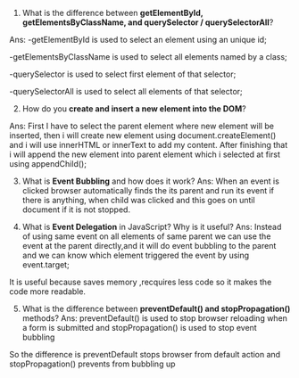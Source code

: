 1. What is the difference between **getElementById, getElementsByClassName, and querySelector / querySelectorAll**?

Ans:
 -getElementById is used to select an element using an unique id;

 -getElementsByClassName is used to select all elements named by a class;

 -querySelector is used to select first  element of that selector;

 -querySelectorAll is used to select all elements of that selector;

2. How do you **create and insert a new element into the DOM**?

Ans: First I have to select the parent element where new element will be inserted,
then i will create new element using document.createElement() and i will use innerHTML or innerText to add my content.
After finishing that i will append the new element into parent element which i selected at first using appendChild();

3. What is **Event Bubbling** and how does it work?
Ans: When an event is clicked browser automatically finds the its  parent and run its event if there is anything, when child was clicked and this goes on until document if it is not stopped.


4. What is **Event Delegation** in JavaScript? Why is it useful?
Ans: Instead of using same event on all elements of same parent we can use the event at the parent directly,and it will do event bubbling to the parent and we can know which element triggered the event by using event.target;

It is useful because saves memory ,recquires less code so it makes the code more readable.


5. What is the difference between **preventDefault() and stopPropagation()** methods?
Ans: preventDefault() is used to stop browser reloading when a form is submitted and
stopPropagation() is used to stop event bubbling

So the difference is preventDefault stops browser from default action and stopPropagation() prevents from bubbling up


